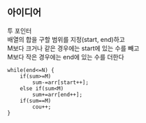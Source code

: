 ## 아이디어
투 포인터  
배열의 합을 구할 범위를 지정(start, end)하고  
M보다 크거나 같은 경우에는 start에 있는 수를 빼고  
M보다 작은 경우에는 end에 있는 수를 더한다  
```
while(end<=N) {
	if(sum>=M)
		sum-=arr[start++];
	else if(sum<M)
		sum+=arr[end++];
	if(sum==M)
		cou++;
}
```
